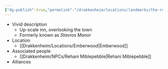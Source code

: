 ```yaml
---
{"dg-publish":true,"permalink":"/drakkenheim/locations/landmarks/the-red-lion/","tags":["Landmark"],"noteIcon":""}
---
```


- Vivid description
	- Up-scale inn, overlooking the town
	- Formerly known as *Stavros Manor*
- Location
	- [[Drakkenheim/Locations/Emberwood\|Emberwood]]
- Associated people
	- [[Drakkenheim/NPCs/Rehani Miblepebble\|Rehani Miblepebble]]
- Alliances